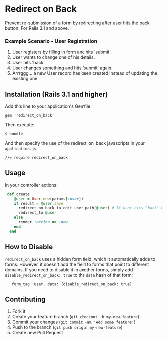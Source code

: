 # Redirect on Back

Prevent re-submission of a form by redirecting after user hits the back button. For Rails 3.1 and above.

### Example Scenario - User Registration

1. User registers by filling in form and hits 'submit'.
2. User wants to change one of his details.
3. User hits 'back'.
4. User changes something and hits 'submit' again.
5. Arrrggg... a new User record has been created instead of updating the existing one.

## Installation (Rails 3.1 and higher)

Add this line to your application's Gemfile:

    gem 'redirect_on_back'

Then execute:

    $ bundle


And then specify the use of the redirect_on_back
javascripts in your `application.js`:

    //= require redirect_on_back

## Usage

In your controller actions:

```ruby
 def create
    @user = User.new(params[:user])
    if result = @user.save
      redirect_on_back_to edit_user_path(@user) # If user hits 'back' he'll be redirected to edit_user_path
      redirect_to @user
    else
      render :action => :new
    end
  end
```

## How to Disable

`redirect_on_back` uses a hidden form field, which it automatically adds to forms.
However, it doesn't add the field to forms that point to different domains.
If you need to disable it in another forms, simply add `disable_redirect_on_back: true` to the `data` hash of that form:

```erb
   form_tag :user, data: {disable_redirect_on_back: true}
```

## Contributing

1. Fork it
2. Create your feature branch (`git checkout -b my-new-feature`)
3. Commit your changes (`git commit -am 'Add some feature'`)
4. Push to the branch (`git push origin my-new-feature`)
5. Create new Pull Request
